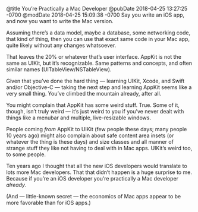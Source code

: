 @title You’re Practically a Mac Developer
@pubDate 2018-04-25 13:27:25 -0700
@modDate 2018-04-25 15:09:38 -0700
Say you write an iOS app, and now you want to write the Mac version.

Assuming there’s a data model, maybe a database, some networking code, that kind of thing, then you can use that exact same code in your Mac app, quite likely without any changes whatsoever.

That leaves the 20% or whatever that’s user interface. AppKit is not the same as UIKit, but it’s recognizable. Same patterns and concepts, and often similar names (UITableView/NSTableView).

Given that you’ve done the hard thing — learning UIKit, Xcode, and Swift and/or Objective-C — taking the next step and learning AppKit seems like a very small thing. You’ve climbed the mountain already, after all.

You might complain that AppKit has some weird stuff. True. Some of it, though, isn’t truly weird — it’s just weird to you if you’ve never dealt with things like a menubar and multiple, live-resizable windows.

People coming *from* AppKit to UIKit (few people these days; many people 10 years ago) might also complain about safe content area insets (or whatever the thing is these days) and size classes and all manner of strange stuff they like not having to deal with in Mac apps. UIKit’s weird too, to some people.

Ten years ago I thought that all the new iOS developers would translate to lots more Mac developers. That that didn’t happen is a huge surprise to me. Because if you’re an iOS developer you’re practically a Mac developer *already*.

(And — little-known secret — the economics of Mac apps appear to be more favorable than for iOS apps.)
